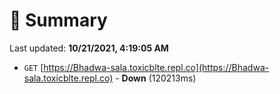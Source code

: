 # 📖 Summary
Last updated: **10/21/2021, 4:19:05 AM**

- `GET` [https://Bhadwa-sala.toxicblte.repl.co](https://Bhadwa-sala.toxicblte.repl.co) - **Down** (120213ms)

